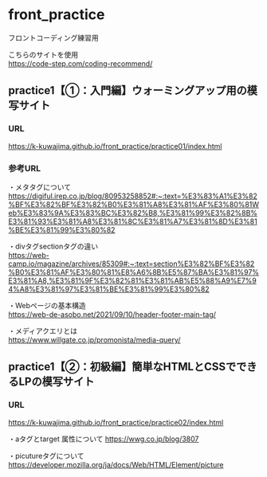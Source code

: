 # front_practice
フロントコーディング練習用  

こちらのサイトを使用  
https://code-step.com/coding-recommend/

## practice1【①：入門編】ウォーミングアップ用の模写サイト
### URL
https://k-kuwajima.github.io/front_practice/practice01/index.html

### 参考URL
・メタタグについて  
https://digiful.irep.co.jp/blog/80953258852#:~:text=%E3%83%A1%E3%82%BF%E3%82%BF%E3%82%B0%E3%81%A8%E3%81%AF%E3%80%81Web%E3%83%9A%E3%83%BC%E3%82%B8,%E3%81%99%E3%82%8B%E3%81%93%E3%81%A8%E3%81%8C%E3%81%A7%E3%81%8D%E3%81%BE%E3%81%99%E3%80%82

・divタグsectionタグの違い  
https://web-camp.io/magazine/archives/85309#:~:text=section%E3%82%BF%E3%82%B0%E3%81%AF%E3%80%81%E8%A6%8B%E5%87%BA%E3%81%97%E3%81%A8,%E3%81%9F%E3%82%81%E3%81%AB%E5%88%A9%E7%94%A8%E3%81%97%E3%81%BE%E3%81%99%E3%80%82

・Webページの基本構造  
https://web-de-asobo.net/2021/09/10/header-footer-main-tag/

・メディアクエリとは  
https://www.willgate.co.jp/promonista/media-query/  


## practice1【②：初級編】簡単なHTMLとCSSでできるLPの模写サイト
### URL
https://k-kuwajima.github.io/front_practice/practice02/index.html

・aタグとtarget 属性について
https://wwg.co.jp/blog/3807  


・picutureタグについて  
https://developer.mozilla.org/ja/docs/Web/HTML/Element/picture

